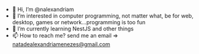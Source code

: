 - 👋 Hi, I’m @nalexandriam
- 👀 I’m interested in computer programming, not matter what, be for web, desktop, games or network...programming is too fun 
- 🌱 I’m currently learning NestJS and other things
- 📫 How to reach me? send me an email => natadealexandriamenezes@gmail.com

<!---
nalexandriam/nalexandriam is a ✨ special ✨ repository because its `README.md` (this file) appears on your GitHub profile.
You can click the Preview link to take a look at your changes.
--->
